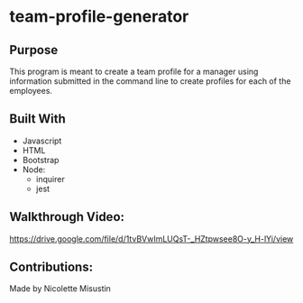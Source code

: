 # team-profile-generator
## Purpose
This program is meant to create a team profile for a manager using information submitted in the command line to create profiles for each of the employees.
## Built With
* Javascript
* HTML
* Bootstrap
* Node:
  * inquirer
  * jest
## Walkthrough Video:
https://drive.google.com/file/d/1tvBVwImLUQsT-_HZtpwsee8O-y_H-lYi/view

## Contributions:
Made by Nicolette Misustin
